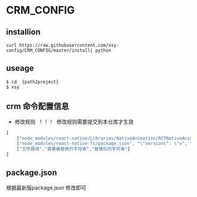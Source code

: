 # CRM_CONFIG


## installion

```shell
curl https://raw.githubusercontent.com/xsy-config/CRM_CONFIG/master/install| python
```


## useage
``` shell
$ cd  {path2project}
$ xsy       
```


## crm  命令配置信息

* 修改规则  ！！！  修改规则需要提交到本仓库才生效
```js
[
    ["node_modules/react-native/Libraries/NativeAnimation/RCTNativeAnimatedNodesManager.h", "#import <RCTAnimation/RCTValueAnimatedNode.h>", "#import <RCTValueAnimatedNode.h>"],
    ["node_modules/react-native-fs/package.json", "\"version\": \"v", "\"version\": \""],
    ["文件路径","需要被替换的字符串","替换后的字符串"]
]
```

## package.json 

根据最新版package.json 修改即可
